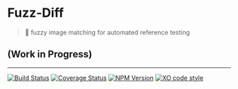 # Fuzz-Diff

> 🐻 fuzzy image matching for automated reference testing

## (Work in Progress)

---

[![Build Status](https://travis-ci.org/F1LT3R/fuzzymatch.svg?branch=master)](https://travis-ci.org/F1LT3R/fuzzymatch)
[![Coverage Status](https://coveralls.io/repos/github/F1LT3R/fuzzymatch/badge.svg?branch=master)](https://coveralls.io/github/F1LT3R/fuzzymatch?branch=master)
[![NPM Version](https://img.shields.io/npm/v/fuzzymatch.svg)](https://www.npmjs.com/package/fuzzymatch)
[![XO code style](https://img.shields.io/badge/code_style-XO-5ed9c7.svg)](https://github.com/sindresorhus/xo)
